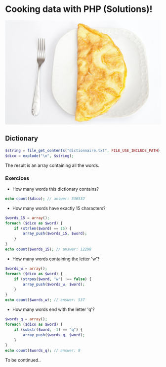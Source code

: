# Cooking data with PHP (Solutions)!

![Omelette au Fromage](omelette-fromage.jpg)

## Dictionary

```php
$string = file_get_contents("dictionnaire.txt", FILE_USE_INCLUDE_PATH);
$dico = explode("\n", $string);
```

The result is an array containing all the words.

### Exercices

* How many words this dictionary contains?

```php
echo count($dico); // answer: 336532
```

* How many words have exactly 15 characters?

```php
$words_15 = array();
foreach ($dico as $word) {
    if (strlen($word) == 15) {
        array_push($words_15, $word);
    }
}
echo count($words_15); // answer: 12298
```

* How many words containing the letter 'w'?

```php
$words_w = array();
foreach ($dico as $word) {
    if (strpos($word, "w") !== false) {
        array_push($words_w, $word);
    }
}
echo count($words_w); // answer: 537
```

* How many words end with the letter 'q'?

```php
$words_q = array();
foreach ($dico as $word) {
    if (substr($word, -1) == "q") {
        array_push($words_q, $word);
    }
}
echo count($words_q); // answer: 8
```

To be continued..
